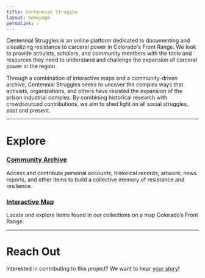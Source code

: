 ```yaml
---
title: Centennial Struggle
layout: homepage
permalink: /
---
```


Centennial Struggles is an online platform dedicated to documenting and visualizing resistance to carceral power in Colorado's Front Range. We look to provide activists, scholars, and community members with the tools and resources they need to understand and challenge the expansion of carceral power in the region.

Through a combination of interactive maps and a community-driven archive, Centennial Struggles seeks to uncover the complex ways that activists, organizations, and others have resisted the expansion of the prison industrial complex. By combining historical research with crowdsourced contributions, we aim to shed light on all social struggles, past and present.

---

# **Explore**

### [Community Archive](https://drew-heider.github.io/centennial-struggles/collection)

Access and contribute personal accounts, historical records, artwork, news reports, and other items to build a collective memory of resistance and resilience.

### [Interactive Map](https://drew-heider.github.io/centennial-struggles/map)

Locate and explore items found in our collections on a map Colorado’s Front Range.

---

# **Reach Out**
Interested in contributing to this project? We want to hear [your story](https://drew-heider.github.io/centennial-struggles/submissions)!
